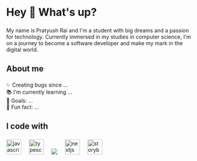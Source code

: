 <h1 align="left">Hey 👋 What's up?</h1>

###

<p align="left">My name is Pratyush Rai and I'm a student with big dreams and a passion for technology. Currently immersed in my studies in computer science, I'm on a journey to become a software developer and make my mark in the digital world. </p>

###

<h2 align="left">About me</h2>

###

<p align="left">✨ Creating bugs since ...<br>📚 I'm currently learning ...<br>🎯 Goals: ...<br>🎲 Fun fact: ...</p>

###

<h2 align="left">I code with</h2>

###

<div align="left">
  <img src="![image](https://github.com/sukhoi08/sukhoi08/assets/93764449/fb2a5da1-f258-412b-9472-c83476e9e03d)" height="40" alt="javascript logo"  />
  <img width="12" />
  <img src="![image](https://github.com/sukhoi08/sukhoi08/assets/93764449/a66add81-9a23-405c-ac1a-4883211932d4)" height="40" alt="typescript logo"  />
  <img width="12" />
  <img src="![image](https://github.com/sukhoi08/sukhoi08/assets/93764449/33ab1d40-d9ca-4a2f-ba10-1c422611d839)
"  />
  <img width="12" />
  <img src="![image](https://github.com/sukhoi08/sukhoi08/assets/93764449/1cdf4354-9a6f-4482-b74e-bcc4553ee521)
" height="40" alt="nextjs logo"  />
  <img width="12" />
  <img src="![image](https://github.com/sukhoi08/sukhoi08/assets/93764449/7983f0e3-bb7c-4898-abb2-bdd42fea6585)
" height="40" alt="storybook logo"  />
  
</div>

###
